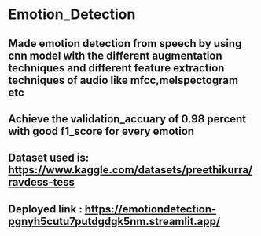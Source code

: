 # Emotion_Detection
## Made emotion detection from speech by using cnn model with the different augmentation techniques and different feature extraction techniques of audio like mfcc,melspectogram etc 
## Achieve the validation_accuary of 0.98 percent with good f1_score for every emotion
## Dataset used is: https://www.kaggle.com/datasets/preethikurra/ravdess-tess
## Deployed link : https://emotiondetection-pgnyh5cutu7putdgdgk5nm.streamlit.app/
